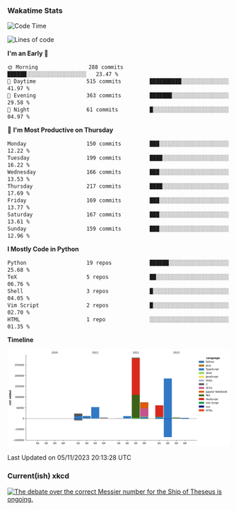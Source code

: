 ### Wakatime Stats
<!--START_SECTION:waka-->
![Code Time](http://img.shields.io/badge/Code%20Time-2%2C090%20hrs%201%20min-blue)

![Lines of code](https://img.shields.io/badge/From%20Hello%20World%20I%27ve%20Written-713.3%20thousand%20lines%20of%20code-blue)

**I'm an Early 🐤** 

```text
🌞 Morning                288 commits         ██████░░░░░░░░░░░░░░░░░░░   23.47 % 
🌆 Daytime                515 commits         ██████████░░░░░░░░░░░░░░░   41.97 % 
🌃 Evening                363 commits         ███████░░░░░░░░░░░░░░░░░░   29.58 % 
🌙 Night                  61 commits          █░░░░░░░░░░░░░░░░░░░░░░░░   04.97 % 
```
📅 **I'm Most Productive on Thursday** 

```text
Monday                   150 commits         ███░░░░░░░░░░░░░░░░░░░░░░   12.22 % 
Tuesday                  199 commits         ████░░░░░░░░░░░░░░░░░░░░░   16.22 % 
Wednesday                166 commits         ███░░░░░░░░░░░░░░░░░░░░░░   13.53 % 
Thursday                 217 commits         ████░░░░░░░░░░░░░░░░░░░░░   17.69 % 
Friday                   169 commits         ███░░░░░░░░░░░░░░░░░░░░░░   13.77 % 
Saturday                 167 commits         ███░░░░░░░░░░░░░░░░░░░░░░   13.61 % 
Sunday                   159 commits         ███░░░░░░░░░░░░░░░░░░░░░░   12.96 % 
```


**I Mostly Code in Python** 

```text
Python                   19 repos            ██████░░░░░░░░░░░░░░░░░░░   25.68 % 
TeX                      5 repos             ██░░░░░░░░░░░░░░░░░░░░░░░   06.76 % 
Shell                    3 repos             █░░░░░░░░░░░░░░░░░░░░░░░░   04.05 % 
Vim Script               2 repos             █░░░░░░░░░░░░░░░░░░░░░░░░   02.70 % 
HTML                     1 repo              ░░░░░░░░░░░░░░░░░░░░░░░░░   01.35 % 
```



**Timeline**

![Lines of Code chart](https://raw.githubusercontent.com/joshuajeschek/joshuajeschek/main/assets/bar_graph.png)


 Last Updated on 05/11/2023 20:13:28 UTC
<!--END_SECTION:waka-->

### Current(ish) xkcd
<a id="xkcd-a" title="The debate over the correct Messier number for the Ship of Theseus is ongoing." href="https://www.xkcd.com" target="_blank">
        <img align="center" id="xkcd-img" src="https://imgs.xkcd.com/comics/messier_objects.png" alt="The debate over the correct Messier number for the Ship of Theseus is ongoing." height=300 />
</a>
